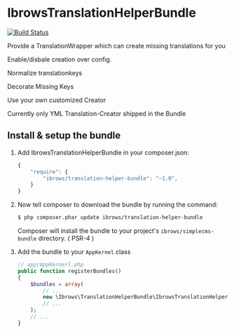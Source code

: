 IbrowsTranslationHelperBundle
=============================

[![Build Status](https://travis-ci.org/ibrows/IbrowsTranslationHelperBundle.svg?branch=master)](https://travis-ci.org/ibrows/IbrowsTranslationHelperBundle)

Provide a TranslationWrapper which can create missing translations for you

Enable/disbale creation over config.

Normalize translationkeys

Decorate Missing Keys

Use your own customized Creator

Currently only YML Translation-Creator shipped in the Bundle


Install & setup the bundle
--------------------------

1. Add IbrowsTranslationHelperBundle in your composer.json:

	```js
	{
	    "require": {
	        "ibrows/translation-helper-bundle": "~1.0",
	    }
	}
	```

2. Now tell composer to download the bundle by running the command:

    ``` bash
    $ php composer.phar update ibrows/translation-helper-bundle
    ```

    Composer will install the bundle to your project's `ibrows/simplecms-bundle` directory. ( PSR-4 )

3. Add the bundle to your `AppKernel` class

    ``` php
    // app/AppKernerl.php
    public function registerBundles()
    {
        $bundles = array(
            // ...
            new \Ibrows\TranslationHelperBundle\IbrowsTranslationHelperBundle(),
            // ...
        );
        // ...
    }
    ```

